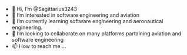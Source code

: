 - 👋 Hi, I’m @Sagittarius3243
- 👀 I’m interested in software engineering and aviation
- 🌱 I’m currently learning software engineering and aeronautical engineering.
- 💞️ I’m looking to collaborate on many platforms partaining aviation and software engineering
- 📫 How to reach me ...

<!---
Sagittarius3243/Sagittarius3243 is a ✨ special ✨ repository because its `README.md` (this file) appears on your GitHub profile.
You can click the Preview link to take a look at your changes.
--->

